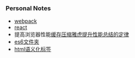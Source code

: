 ### Personal Notes
* [webpack](/book/webpack/webpackUse.md/)  
* [react](/book/react/reactStudy.md/)  
* 提高浏览器性能[缓存](/book/browser/cache.md/)[压缩](/book/browser/compression.md/)[雅虎提升性能总结的定律](/book/browser/yahoo.md/)
* [es6文件夹](/book/es6/)  
* [html语义化标签](/html/html.md)

